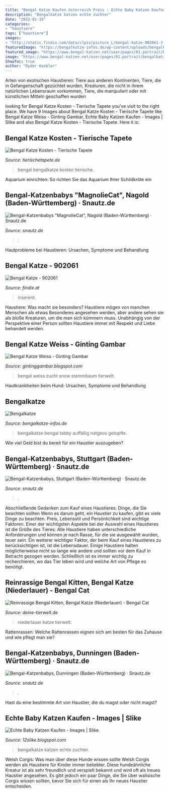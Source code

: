 ```yaml
---
title: "Bengal Katze Kaufen österreich Preis : Echte Baby Katzen Kaufen"
description: "Bengalkatze katzen echte zuchter"
date: "2022-01-19"
categories:
- "haustiere"
tags: ["haustiere"]
images:
- "http://static.findix.com/data/clpix/picture_L/bengal-katze-902061-3.jpg"
featuredImage: "https://bengalkatze-infos.de/wp-content/uploads/bengalkatze.jpg"
featured_image: "https://www.bengal-katzen.net/user/pages/01.portrait/bengalkatze_2.jpg"
image: "https://www.bengal-katzen.net/user/pages/01.portrait/bengalkatze_2.jpg"
ShowToc: true
author: "Ryder Keebler"
---
```



Arten von exotischen Haustieren: Tiere aus anderen Kontinenten, Tiere, die in Gefangenschaft gezüchtet wurden, Kreaturen, die nicht in ihrem natürlichen Lebensraum vorkommen, Tiere, die manipuliert oder mit künstlichen Mitteln geschaffen wurden

	

		
looking for Bengal Katze Kosten - Tierische Tapete you've visit to the right place. We have 9 Images about Bengal Katze Kosten - Tierische Tapete like Bengal Katze Weiss - Ginting Gambar, Echte Baby Katzen Kaufen - Images | Slike and also Bengal Katze Kosten - Tierische Tapete. Here it is:
		
    
## Bengal Katze Kosten - Tierische Tapete

<img loading=lazy src="https://www.bengal-katzen.net/user/pages/01.portrait/bengalkatze_2.jpg" onerror="this.onerror=null;this.src='https://tse3.mm.bing.net/th?id=OIP.nGmoExv6G0Q2altd-JKTMAHaEj&amp;pid=15.1';" alt="Bengal Katze Kosten - Tierische Tapete">

_Source: tierischetapete.de_

>bengal bengalkatze kosten tierische. 

	

Aquarium einrichten: So richten Sie das Aquarium Ihrer Schildkröte ein

    
## Bengal-Katzenbabys &quot;MagnolieCat&quot;, Nagold (Baden-Württemberg) · Snautz.de

<img loading=lazy src="https://www.snautz.de/bilder/katzen/rassekatzen/katzenbabys/13654-0-280x280.jpg" onerror="this.onerror=null;this.src='https://tse4.mm.bing.net/th?id=OIP.XPs2p0IL-qGQQK996mMLWgAAAA&amp;pid=15.1';" alt="Bengal-Katzenbabys &quot;MagnolieCat&quot;, Nagold (Baden-Württemberg) · Snautz.de">

_Source: snautz.de_

>. 

	

Hautprobleme bei Haustieren: Ursachen, Symptome und Behandlung

    
## Bengal Katze - 902061

<img loading=lazy src="http://static.findix.com/data/clpix/picture_L/bengal-katze-902061-3.jpg" onerror="this.onerror=null;this.src='https://tse1.mm.bing.net/th?id=OIP._J8taXOyz17Z_6FPBWKUZQHaE8&amp;pid=15.1';" alt="Bengal Katze - 902061">

_Source: findix.at_

>inserent. 

	

Haustiere: Was macht sie besonders?
Haustiere mögen von manchen Menschen als etwas Besonderes angesehen werden, aber andere sehen sie als bloße Kreaturen, um die man sich kümmern muss. Unabhängig von der Perspektive einer Person sollten Haustiere immer mit Respekt und Liebe behandelt werden.

    
## Bengal Katze Weiss - Ginting Gambar

<img loading=lazy src="https://static.findix.com/data/clpix/picture_L/bengal-kitten-aus-serioeser-zucht-stammbaum-939621-6.jpg" onerror="this.onerror=null;this.src='https://tse2.mm.bing.net/th?id=OIP.Hdx1MZh8pNnYVY7KOuTr3wHaFI&amp;pid=15.1';" alt="Bengal Katze Weiss - Ginting Gambar">

_Source: gintinggambar.blogspot.com_

>bengal weiss zucht snow stammbaum tierwelt. 

	

Hautkrankheiten beim Hund: Ursachen, Symptome und Behandlung

    
## Bengalkatze

<img loading=lazy src="https://bengalkatze-infos.de/wp-content/uploads/bengalkatze.jpg" onerror="this.onerror=null;this.src='https://tse1.mm.bing.net/th?id=OIP.pxgMliJvJMW6xxg-NbznaQAAAA&amp;pid=15.1';" alt="Bengalkatze">

_Source: bengalkatze-infos.de_

>bengalkatze bengal tabby auffällig natgeos getupfte. 

	

Wie viel Geld bist du bereit für ein Haustier auszugeben?

    
## Bengal-Katzenbabys, Stuttgart (Baden-Württemberg) · Snautz.de

<img loading=lazy src="https://www.snautz.de/bilder/katzen/rassekatzen/katzenbabys/13094-0-280x280.jpg" onerror="this.onerror=null;this.src='https://tse4.mm.bing.net/th?id=OIP.2EEQn5zcddOVJ8VnQWMg6gAAAA&amp;pid=15.1';" alt="Bengal-Katzenbabys, Stuttgart (Baden-Württemberg) · Snautz.de">

_Source: snautz.de_

>. 

	

Abschließende Gedanken zum Kauf eines Haustieres: Dinge, die Sie beachten sollten
Wenn es darum geht, ein Haustier zu kaufen, gibt es viele Dinge zu beachten. Preis, Lebensstil und Persönlichkeit sind wichtige Faktoren. Einer der wichtigsten Aspekte bei der Auswahl eines Haustieres ist die Größe des Tieres. Alle Haustiere haben unterschiedliche Anforderungen und können je nach Rasse, für die sie ausgewählt wurden, teuer sein. Ein weiterer wichtiger Faktor, der beim Kauf eines Haustieres zu berücksichtigen ist, ist die Lebensdauer. Einige Haustiere halten möglicherweise nicht so lange wie andere und sollten vor dem Kauf in Betracht gezogen werden. Schließlich ist es immer wichtig zu recherchieren, wo das Tier leben wird und welche Art von Pflege es benötigt.

    
## Reinrassige Bengal Kitten, Bengal Katze (Niederlauer) - Bengal Cat

<img loading=lazy src="https://www.deine-tierwelt.de/fotos/124781223_760x570.jpg" onerror="this.onerror=null;this.src='https://tse1.mm.bing.net/th?id=OIP.WNkpHNS7-jaj9X0TOgqwIwHaFj&amp;pid=15.1';" alt="Reinrassige Bengal Kitten, Bengal Katze (Niederlauer) - Bengal Cat">

_Source: deine-tierwelt.de_

>niederlauer katze tierwelt. 

	

Rattenrassen: Welche Rattenrassen eignen sich am besten für das Zuhause und wie pflegt man sie?

    
## Bengal-Katzenbabys, Dunningen (Baden-Württemberg) · Snautz.de

<img loading=lazy src="https://www.snautz.de/bilder/katzen/rassekatzen/katzenbabys/13593-0-280x280.jpg" onerror="this.onerror=null;this.src='https://tse2.mm.bing.net/th?id=OIP.fOUAOLYiwW1RXKlxs26Y2QAAAA&amp;pid=15.1';" alt="Bengal-Katzenbabys, Dunningen (Baden-Württemberg) · Snautz.de">

_Source: snautz.de_

>. 

	

Hast du eine bestimmte Art von Haustier, die du magst oder nicht magst?

    
## Echte Baby Katzen Kaufen - Images | Slike

<img loading=lazy src="https://bengalkatze-infos.de/wp-content/uploads/bengalkatze-zuechter-678x381.jpg" onerror="this.onerror=null;this.src='https://tse2.mm.bing.net/th?id=OIP.zP8YWYFIpFnTgZ7sSKdTeAHaEK&amp;pid=15.1';" alt="Echte Baby Katzen Kaufen - Images | Slike">

_Source: 12slike.blogspot.com_

>bengalkatze katzen echte zuchter. 

	

Welsh Corgis: Was man über diese Hunde wissen sollte
Welsh Corgis werden als Haustiere für Kinder immer beliebter. Diese hundeähnliche Kreatur ist als sehr freundlich und verspielt bekannt und wird oft als treues Haustier angesehen. Es gibt jedoch ein paar Dinge, die Sie über walisische Corgis wissen sollten, bevor Sie sich für einen als Ihr neues Haustier entscheiden.

